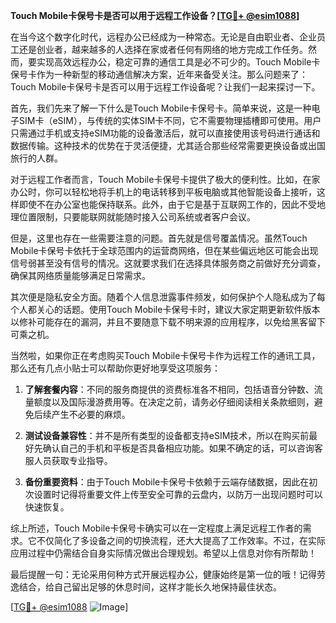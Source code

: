 **Touch Mobile卡保号卡是否可以用于远程工作设备？[[TG💪+ @esim1088](https://t.me/s/esim1088)]**

在当今这个数字化时代，远程办公已经成为一种常态。无论是自由职业者、企业员工还是创业者，越来越多的人选择在家或者任何有网络的地方完成工作任务。然而，要实现高效远程办公，稳定可靠的通信工具是必不可少的。Touch Mobile卡保号卡作为一种新型的移动通信解决方案，近年来备受关注。那么问题来了：Touch Mobile卡保号卡是否可以用于远程工作设备呢？让我们一起来探讨一下。

首先，我们先来了解一下什么是Touch Mobile卡保号卡。简单来说，这是一种电子SIM卡（eSIM），与传统的实体SIM卡不同，它不需要物理插槽即可使用。用户只需通过手机或支持eSIM功能的设备激活后，就可以直接使用该号码进行通话和数据传输。这种技术的优势在于灵活便捷，尤其适合那些经常需要更换设备或出国旅行的人群。

对于远程工作者而言，Touch Mobile卡保号卡提供了极大的便利性。比如，在家办公时，你可以轻松地将手机上的电话转移到平板电脑或其他智能设备上接听，这样即使不在办公室也能保持联系。此外，由于它是基于互联网工作的，因此不受地理位置限制，只要能联网就能随时接入公司系统或者客户会议。

但是，这里也存在一些需要注意的问题。首先就是信号覆盖情况。虽然Touch Mobile卡保号卡依托于全球范围内的运营商网络，但在某些偏远地区可能会出现信号弱甚至没有信号的情况。这就要求我们在选择具体服务商之前做好充分调查，确保其网络质量能够满足日常需求。

其次便是隐私安全方面。随着个人信息泄露事件频发，如何保护个人隐私成为了每个人都关心的话题。使用Touch Mobile卡保号卡时，建议大家定期更新软件版本以修补可能存在的漏洞，并且不要随意下载不明来源的应用程序，以免给黑客留下可乘之机。

当然啦，如果你正在考虑购买Touch Mobile卡保号卡作为远程工作的通讯工具，那么还有几点小贴士可以帮助你更好地享受这项服务：

1. **了解套餐内容**：不同的服务商提供的资费标准各不相同，包括语音分钟数、流量额度以及国际漫游费用等。在决定之前，请务必仔细阅读相关条款细则，避免后续产生不必要的麻烦。
   
2. **测试设备兼容性**：并不是所有类型的设备都支持eSIM技术，所以在购买前最好先确认自己的手机和平板是否具备相应功能。如果不确定的话，可以咨询客服人员获取专业指导。

3. **备份重要资料**：由于Touch Mobile卡保号卡依赖于云端存储数据，因此在初次设置时记得将重要文件上传至安全可靠的云盘内，以防万一出现问题时可以快速恢复。

综上所述，Touch Mobile卡保号卡确实可以在一定程度上满足远程工作者的需求。它不仅简化了多设备之间的切换流程，还大大提高了工作效率。不过，在实际应用过程中仍需结合自身实际情况做出合理规划。希望以上信息对你有所帮助！

最后提醒一句：无论采用何种方式开展远程办公，健康始终是第一位的哦！记得劳逸结合，给自己留出足够的休息时间，这样才能长久地保持最佳状态。

[[TG💪+ @esim1088](https://t.me/s/esim1088) ![Image](https://i.postimg.cc/4NQfJmqS/Snipaste-2025-05-13-00-14-12.png)]